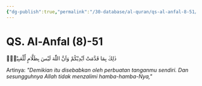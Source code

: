 ```yaml
---
{"dg-publish":true,"permalink":"/30-database/al-quran/qs-al-anfal-8-51/"}
---
```



# QS. Al-Anfal (8)-51
ذٰلِكَ بِمَا قَدَّمَتْ اَيْدِيْكُمْ وَاَنَّ اللّٰهَ لَيْسَ بِظَلَّامٍ لِّلْعَبِيْدِۙ

Artinya: *"Demikian itu disebabkan oleh perbuatan tanganmu sendiri. Dan sesungguhnya Allah tidak menzalimi hamba-hamba-Nya,"*
